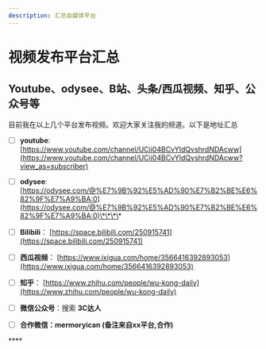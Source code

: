 ```yaml
---
description: 汇总自媒体平台
---
```


# 视频发布平台汇总

## Youtube、odysee、B站、头条/西瓜视频、知乎、公众号等

目前我在以上几个平台发布视频。欢迎大家关注我的频道。以下是地址汇总

* [ ] **youtube**:     [https://www.youtube.com/channel/UCii04BCvYIdQvshrdNDAcww](https://www.youtube.com/channel/UCii04BCvYIdQvshrdNDAcww?view_as=subscriber)
* [ ] **odysee**:       [https://odysee.com/@%E7%9B%92%E5%AD%90%E7%B2%BE%E6%82%9F%E7%A9%BA:0](https://odysee.com/@%E7%9B%92%E5%AD%90%E7%B2%BE%E6%82%9F%E7%A9%BA:0)\*\*\*\*
* [ ] **Bilibili**：      [https://space.bilibili.com/250915741](https://space.bilibili.com/250915741)
* [ ] **西瓜视频**： [https://www.ixigua.com/home/3566416392893053](https://www.ixigua.com/home/3566416392893053)
* [ ] **知乎**：         [https://www.zhihu.com/people/wu-kong-daily](https://www.zhihu.com/people/wu-kong-daily)
* [ ] **微信公众号**：搜索 **3C达人**



* [ ] **合作微信：mermoryican    \(备注来自xx平台,合作\)**

\*\*\*\*

